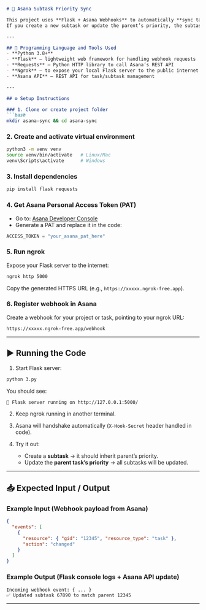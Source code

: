 

````markdown
# 🔄 Asana Subtask Priority Sync

This project uses **Flask + Asana Webhooks** to automatically **sync task priority from parent tasks to their subtasks**.  
If you create a new subtask or update the parent’s priority, the subtasks will inherit the same priority value.  

---

## 🔧 Programming Language and Tools Used
- **Python 3.8+**
- **Flask** – lightweight web framework for handling webhook requests
- **Requests** – Python HTTP library to call Asana’s REST API
- **Ngrok** – to expose your local Flask server to the public internet (so Asana can reach it)
- **Asana API** – REST API for task/subtask management

---

## ⚙️ Setup Instructions

### 1. Clone or create project folder
```bash
mkdir asana-sync && cd asana-sync
````

### 2. Create and activate virtual environment

```bash
python3 -m venv venv
source venv/bin/activate   # Linux/Mac
venv\Scripts\activate      # Windows
```

### 3. Install dependencies

```bash
pip install flask requests
```

### 4. Get Asana Personal Access Token (PAT)

* Go to: [Asana Developer Console](https://app.asana.com/0/developer-console)
* Generate a PAT and replace it in the code:

```python
ACCESS_TOKEN = "your_asana_pat_here"
```

### 5. Run ngrok

Expose your Flask server to the internet:

```bash
ngrok http 5000
```

Copy the generated HTTPS URL (e.g., `https://xxxxx.ngrok-free.app`).

### 6. Register webhook in Asana

Create a webhook for your project or task, pointing to your ngrok URL:

```
https://xxxxx.ngrok-free.app/webhook
```

---

## ▶️ Running the Code

1. Start Flask server:

```bash
python 3.py
```

You should see:

```
🚀 Flask server running on http://127.0.0.1:5000/
```

2. Keep ngrok running in another terminal.

3. Asana will handshake automatically (`X-Hook-Secret` header handled in code).

4. Try it out:

   * Create a **subtask** → it should inherit parent’s priority.
   * Update the **parent task’s priority** → all subtasks will be updated.

---

## 📥 Expected Input / Output

### Example Input (Webhook payload from Asana)

```json
{
  "events": [
    {
      "resource": { "gid": "12345", "resource_type": "task" },
      "action": "changed"
    }
  ]
}
```

### Example Output (Flask console logs + Asana API update)

```
Incoming webhook event: { ... }
✅ Updated subtask 67890 to match parent 12345
```

---

